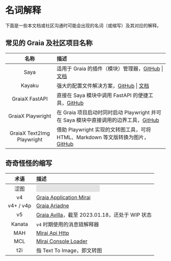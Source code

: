 # 名词解释

下面是一些本文档或社区沟通时可能会出现的名词（或缩写）及其对应的解释。

## 常见的 Graia 及社区项目名称

| 名称       | 描述
| :--:      | :--
| Saya      | 适用于 Graia 的插件（模块）管理器，[GitHub](https://github.com/GraiaProject/Saya) \| [文档](https://graia.cn/saya/)
| Kayaku    | 强大的配置文件解决方案，[GitHub](https://github.com/GraiaProject/kayaku) \| [文档](https://graia.cn/other/kayaku/)
| GraiaX FastAPI | 直接在 Saya 模块中调用 FastAPI 的便捷工具，[GitHub](https://github.com/GraiaCommunity/graiax-fastapi) |
| GraiaX Playwright | 在 Graia 项目启动时同时启动 Playwright 并可在 Saya 模块中直接调用的边界工具，[GitHub](https://github.com/GraiaCommunity/graiax-playwright) |
| GraiaX Text2Img Playwright | 借助 Playwright 实现的文转图工具，可将 HTML、Markdown 等文版转换为图片，[GitHub](https://github.com/GraiaCommunity/graiax-text2img-playwright) |

## 奇奇怪怪的缩写

| 术语       | 描述
| :--:      | :--
|涩图       |<div style="background-color: #e3e3e3; width: 200px; height: 22px; border-radius: 4px"></div>|
| v4        | [Graia Application Mirai](https://pypi.org/project/graia-application-mirai/)
| v4+ / v4p | [Graia Ariadne](https://pypi.org/project/graia-ariadne/)
| v5        | [Graia Avilla](https://pypi.org/project/avilla-core/)，截至 2023.01.18，还处于 WIP 状态
| Kanata    | `v4` 时期使用的消息链解释器
| MAH       | [Mirai Api Http](https://github.com/project-mirai/mirai-api-http)
| MCL       | [Mirai Console Loader](https://github.com/iTXTech/mirai-console-loader)
| t2i       | 指 Text To Image，即文转图
